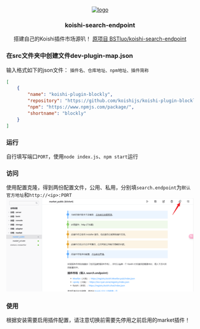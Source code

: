 <!-- PROJECT LOGO -->

<br />
<div align="center">
  <a href="https://github.com/initialencounter/mykoishi">
    <a href="https://koishi.chat/" target="_blank">
    <img width="160" src="https://koishi.chat/logo.png" alt="logo">
  </a>
  </a>

<h3 align="center">koishi-search-endpoint</h3>

<p align="center">
    搭建自己的Koishi插件市场源叭！
    <a href="https://github.com/BSTluo/koishi-search-endpoint.git">
        原项目 BSTluo/koishi-search-endpoint
    </a>
</p>
</div>

### 在src文件夹中创建文件dev-plugin-map.json
输入格式如下的json文件：
`插件名、仓库地址、npm地址、插件简称`
```json
[
    {
        "name": "koishi-plugin-blockly",
        "repository": "https://github.com/koishijs/koishi-plugin-blockly.git",
        "npm": "https://www.npmjs.com/package/",
        "shortname": "blockly"
    }
]
```
### 运行
自行填写端口`PORT`，使用`node index.js`、`npm start`运行
### 访问
使用配置克隆，得到两份配置文件，公用、私用，分别填`search.endpoint`为`默认官方地址`和`http://<ip>:PORT`
![alt text](/images/image.png)
### 使用
根据安装需要启用插件配置，请注意切换前需要先停用之前启用的market插件！